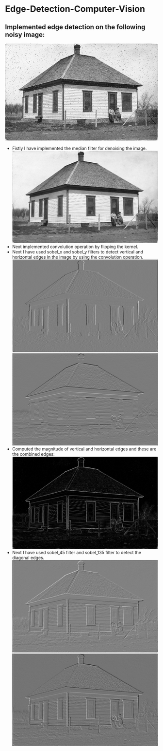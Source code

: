 # Edge-Detection-Computer-Vision

## Implemented edge detection on the following noisy image:
  ![](edge_detection_noisy.png) 
* Fistly I have implemented the median filter for denoising the image.
  ![denoise image](edge_detection_denoise.jpg)
* Next implemented convolution operation by flipping the kernel.
* Next I have used sobel_x and sobel_y filters to detect vertical and horizontal edges in the image by using the convolution operation.
  ![Edge along X axis, Vertical Edges](edge_detection_edge_x.jpg)
  ![Edge along Y axis, Horizontal Edges](edge_detection_edge_y.jpg) 
* Computed the magnitude of vertical and horizontal edges and these are the combined edges:
  ![Edges Magnitude](edge_detection_edge_mag.jpg) 
*  Next I have used sobel_45 filter and sobel_135 filter to detect the diagonal edges.
  ![Diagonal Edges](edge_detection_edge_diag1.jpg) 
  ![Diagonal Edges](edge_detection_edge_diag2.jpg) 
